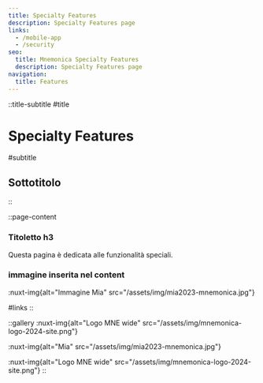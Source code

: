 ```yaml
---
title: Specialty Features
description: Specialty Features page
links:
  - /mobile-app
  - /security
seo:
  title: Mnemonica Specialty Features
  description: Specialty Features page
navigation:
  title: Features
---
```


::title-subtitle
#title
# Specialty Features

#subtitle
## Sottotitolo
::

::page-content
### Titoletto h3

Questa pagina è dedicata alle funzionalità speciali.

### immagine inserita nel content

:nuxt-img{alt="Immagine Mia" src="/assets/img/mia2023-mnemonica.jpg"}

 

#links
::

::gallery
:nuxt-img{alt="Logo MNE wide" src="/assets/img/mnemonica-logo-2024-site.png"}

 

:nuxt-img{alt="Mia" src="/assets/img/mia2023-mnemonica.jpg"}

 

:nuxt-img{alt="Logo MNE wide" src="/assets/img/mnemonica-logo-2024-site.png"}
::
